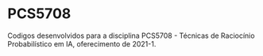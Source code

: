 # PCS5708
 Codigos desenvolvidos para a disciplina PCS5708 - Técnicas de Raciocínio Probabilístico em IA, oferecimento de 2021-1.
